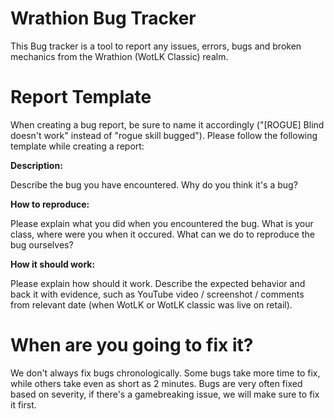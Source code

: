 # Wrathion Bug Tracker

This Bug tracker is a tool to report any issues, errors, bugs and broken mechanics from the Wrathion (WotLK Classic) realm.

# Report Template
When creating a bug report, be sure to name it accordingly ("[ROGUE] Blind doesn't work" instead of "rogue skill bugged"). Please follow the following template while creating a report:

**Description:**

Describe the bug you have encountered. Why do you think it's a bug?

**How to reproduce:**

Please explain what you did when you encountered the bug. What is your class, where were you when it occured. What can we do to reproduce the bug ourselves?

**How it should work:**

Please explain how should it work. Describe the expected behavior and back it with evidence, such as YouTube video / screenshot / comments from relevant date (when WotLK or WotLK classic was live on retail).

# When are you going to fix it?

We don't always fix bugs chronologically. Some bugs take more time to fix, while others take even as short as 2 minutes. Bugs are very often fixed based on severity, if there's a gamebreaking issue, we will make sure to fix it first.

